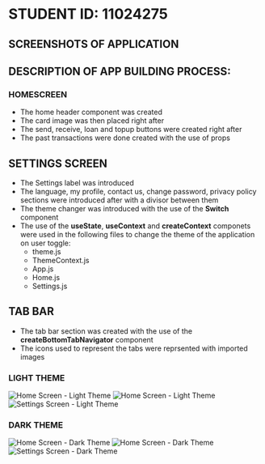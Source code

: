 # STUDENT ID: 11024275

## SCREENSHOTS OF APPLICATION

## DESCRIPTION OF APP BUILDING PROCESS:

### HOMESCREEN

- The home header component was created
- The card image was then placed right after
- The send, receive, loan and topup buttons were created right after
- The past transactions were done created with the use of props

## SETTINGS SCREEN

- The Settings label was introduced
- The language, my profile, contact us, change password, privacy policy sections were introduced after with a divisor between them
- The theme changer was introduced with the use of the **Switch** component
- The use of the **useState**, **useContext** and **createContext** componets were used in the following files to change the theme of the application on user toggle:
    * theme.js
    * ThemeContext.js
    * App.js
    * Home.js
    * Settings.js

## TAB BAR

- The tab bar section was created with the use of the **createBottomTabNavigator** component
- The icons used to represent the tabs were reprsented with imported images

### LIGHT THEME

![Home Screen - Light Theme](CardApp/assets/sc1.jpg)
![Home Screen - Light Theme](CardApp/assets/sc2.jpg)
![Settings Screen - Light Theme](CardApp/assets/sc3.jpg)

### DARK THEME

![Home Screen - Dark Theme](CardApp/assets/sc4.jpg)
![Home Screen - Dark Theme](CardApp/assets/sc5.jpg)
![Settings Screen - Dark Theme](CardApp/assets/sc6.jpg)